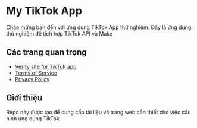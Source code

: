 # My TikTok App
Chào mừng bạn đến với ứng dụng TikTok App thử nghiệm. 
Đây là ứng dụng thử nghiệm để tích hợp TikTok API và Make

## Các trang quan trọng
- [Verify site for TikTok app](https://aimgrandvn-blip.github.io/my-tiktok-app/tiktokCuTdwLxwQF6okNeeP8E9ROer30FowPB0.html)
- [Terms of Service](https://aimgrandvn-blip.github.io/my-tiktok-app/terms.html)  
- [Privacy Policy](https://aimgrandvn-blip.github.io/my-tiktok-app/privacy.html)  

## Giới thiệu
Repo này được tạo để cung cấp tài liệu và trang web cần thiết cho việc cấu hình ứng dụng TikTok.
